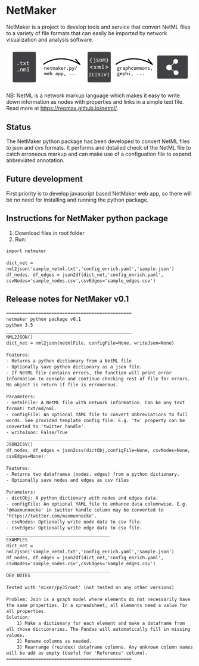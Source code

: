 # NetMaker

NetMaker is a project to develop tools and service that convert NetML files to a variety of file formats that can easily be imported by network visualization and analysis software.

![](img/txt-json-net.png)

NB: NetML is a network markup language which makes it easy to write down information as nodes with properties and links in a simple text file. Read more at https://repmax.github.io/netml/.

## Status

The NetMaker python package has been developed to convert NetML files to json and cvs formats. It performs and detailed check of the NetML file to catch erroneous markup and can make use of a configuation file to expand abbreviated annotation.

## Future development

First priority is to develop javascript based NetMaker web app, so there will be no need for installing and running the python package.

## Instructions for NetMaker python package

1. Download files in root folder
2. Run:
```
import netmaker

dict_net = nml2json('sample_netml.txt','config_enrich.yaml','sample.json')    
df_nodes, df_edges = json2df(dict_net,'config_enrich.yaml', csvNodes='sample_nodes.csv',csvEdges='sample_edges.csv')
```

## Release notes for NetMaker v0.1

```
===============================================
netmaker python package v0.1
python 3.5
_______________________________________________
NML2JSON()
dict_net = nml2json(netmlFile, configFile=None, writeJson=None)

Features:
- Returns a python dictionary from a NetML file
- Optionally save python dictionary as a json file.
- If NetML file contains errors, the function will print error information to console and continue checking rest of file for errors. No object is return if file is erronerous.

Parameters:
- netmlFile: A NetML file with network information. Can be any text format: txt/md/nml.
- configFile: An optional YAML file to convert abbreviations to full words. See provided template config file. E.g. 'tw' property can be converted to 'twitter_handle'.
- writeJson: False/True
_______________________________________________
JSON2CSV()
df_nodes, df_edges = json2csv(dictObj,configFile=None, csvNodes=None, csvEdges=None):
    
Features:
- Returns two dataframes (nodes, edges) from a python dictionary.
- Optionally save nodes and edges as csv files

Parameters:
- dictObj: A python dictionary with nodes and edges data.
- configFile: An optional YAML file to enhance data columnwise. E.g. '@maxmunnecke' in twitter handle column may be converted to 'https://twitter.com/maxmunnecke'.   
- csvNodes: Optionally write node data to csv file.    
- csvEdges: Optionally write edge data to csv file.
_______________________________________
EXAMPLES
dict_net = nml2json('sample_netml.txt','config_enrich.yaml','sample.json')    
df_nodes, df_edges = json2df(dict_net,'config_enrich.yaml', csvNodes='sample_nodes.csv',csvEdges='sample_edges.csv')
_______________________________________
DEV NOTES

Tested with 'mixer/py35root' (not tested on any other versions)

Problem: Json is a graph model where elements do not necessarily have the same properties. In a spreadsheet, all elements need a value for all properties.
Solution: 
    1) Make a dictionary for each element and make a dataframe from all those dictionaries. The Pandas will automatically fill in missing values.
    2) Rename columns as needed.
    3) Rearrange (reindex) dataframe columns. Any unknown column names will be add as empty (Useful for 'Reference' column).
===============================================  
```